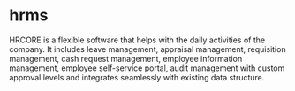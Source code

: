 # hrms
HRCORE is a flexible software that helps with the daily activities of the company. It includes leave management, appraisal management, requisition management, cash request management, employee information management, employee self-service portal, audit management with custom approval levels and integrates seamlessly with existing data structure.
